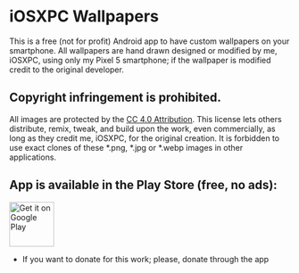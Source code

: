 # iOSXPC Wallpapers
This is a free (not for profit) Android app to have custom wallpapers on your smartphone. All wallpapers are hand drawn designed or modified by me, iOSXPC, using only my Pixel 5 smartphone; if the wallpaper is modified credit to the original developer.

## Copyright infringement is prohibited.
All images are protected by the [CC 4.0 Attribution](https://creativecommons.org/licenses/by/4.0/legalcode#s2b).
This license lets others distribute, remix, tweak, and build upon the work, even commercially, as long as they credit me, iOSXPC, for the original creation.
It is forbidden to use exact clones of these *.png, *.jpg or *.webp images in other applications.

## App is available in the Play Store (free, no ads):
<a href="https://play.google.com/store/apps/details?id=com.iosxpc.wallpapers">
<img height="80" alt="Get it on Google Play" src="https://raw.githubusercontent.com/iOSXPC/wallpaper_app/main/playstore.png">
</a>

* If you want to donate for this work; please, donate through the app
